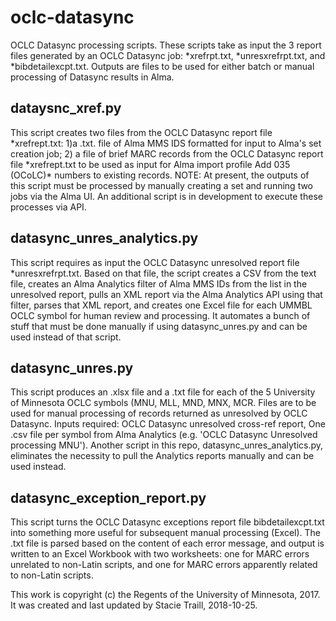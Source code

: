 # oclc-datasync
OCLC Datasync processing scripts. These scripts take as input the 3 report files generated
by an OCLC Datasync job: \*xrefrpt.txt, \*unresxrefrpt.txt, and \*bibdetailexcpt.txt. Outputs
are files to be used for either batch or manual processing of Datasync results in Alma.

## dataysnc_xref.py
This script creates two files from the OCLC Datasync report file \*xrefrept.txt:
1)a .txt. file of Alma MMS IDS formatted for input to Alma's set creation job; 
2) a file of brief MARC records from the OCLC Datasync report file \*xrefrept.txt 
to be used as input for Alma import profile Add 035 (OCoLC)\* numbers to existing records.
NOTE: At present, the outputs of this script must be processed by manually creating a set
and running two jobs via the Alma UI. An additional script is in development to execute 
these processes via API.

## datasync_unres_analytics.py
This script requires as input the OCLC Datasync unresolved report file \*unresxrefrpt.txt. Based on
that file, the script creates a CSV from the text file, creates an Alma Analytics filter of Alma MMS IDs 
from the list in the unresolved report, pulls an XML report via the Alma Analytics API using that filter, 
parses that XML report, and creates one Excel file for each UMMBL OCLC symbol for human review and processing.
It automates a bunch of stuff that must be done manually if using datasync_unres.py and can be used instead of
that script.

## datasync_unres.py
This script produces an .xlsx file and a .txt file for each of the 5 University of Minnesota
OCLC symbols (MNU, MLL, MND, MNX, MCR. Files are to be used for manual processing of records 
returned as unresolved by OCLC Datasync. Inputs required: OCLC Datasync unresolved 
cross-ref report, One .csv file per symbol from Alma Analytics (e.g. 'OCLC Datasync 
Unresolved processing MNU'). Another script in this repo, datasync_unres_analytics.py, eliminates
the necessity to pull the Analytics reports manually and can be used instead.

## datasync_exception_report.py
This script turns the OCLC Datasync exceptions report file bibdetailexcpt.txt 
into something more useful for subsequent manual processing (Excel). The .txt file
is parsed based on the content of each error message, and output is written to an Excel
Workbook with two worksheets: one for MARC errors unrelated to non-Latin scripts, 
and one for MARC errors apparently related to non-Latin scripts.

This work is copyright (c) the Regents of the University of Minnesota, 2017. 
It was created and last updated by Stacie Traill, 2018-10-25.

